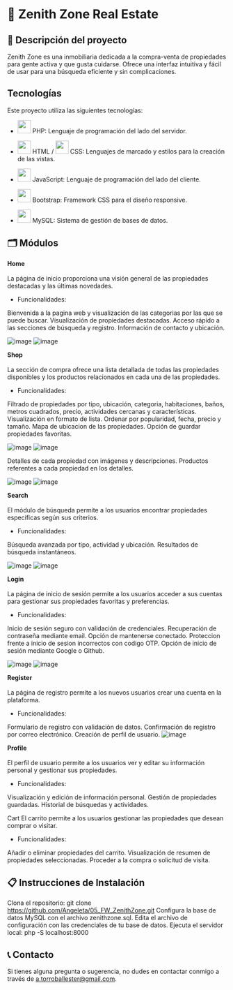 # 🏡 Zenith Zone Real Estate

## 📖 Descripción del proyecto

Zenith Zone es una inmobiliaria dedicada a la compra-venta de propiedades para gente activa y que gusta cuidarse. Ofrece una interfaz intuitiva y fácil de usar para una búsqueda eficiente y sin complicaciones.

## Tecnologías

Este proyecto utiliza las siguientes tecnologías:

- <img src="https://upload.wikimedia.org/wikipedia/commons/2/27/PHP-logo.svg" width="30" height="30"> PHP: Lenguaje de programación del lado del servidor.

- <img src="https://upload.wikimedia.org/wikipedia/commons/6/61/HTML5_logo_and_wordmark.svg" width="30" height="30"> HTML / 
  <img src="https://upload.wikimedia.org/wikipedia/commons/d/d5/CSS3_logo_and_wordmark.svg" width="30" height="30"> CSS: Lenguajes de marcado y estilos para la creación de las vistas.

- <img src="https://upload.wikimedia.org/wikipedia/commons/6/6a/JavaScript-logo.png" width="30" height="30"> JavaScript: Lenguaje de programación del lado del cliente.

- <img src="https://upload.wikimedia.org/wikipedia/commons/b/b2/Bootstrap_logo.svg" width="30" height="30"> Bootstrap: Framework CSS para el diseño responsive.

- <img src="https://upload.wikimedia.org/wikipedia/commons/3/38/MySQL.svg" width="30" height="30"> MySQL: Sistema de gestión de bases de datos.

## 🗂️ Módulos
 <b>Home</b> </br></br>
La página de inicio proporciona una visión general de las propiedades destacadas y las últimas novedades.

- Funcionalidades:

Bienvenida a la pagina web y visualización de las categorias por las que se puede buscar.
Visualización de propiedades destacadas.
Acceso rápido a las secciones de búsqueda y registro.
Información de contacto y ubicación.


![image](https://github.com/AngeletaT/05_FW_ZenithZone/assets/155637470/529726ad-7d08-445a-8b3b-cc1b22760fba)
![image](https://github.com/AngeletaT/05_FW_ZenithZone/assets/155637470/5ea81fe1-1c8b-424f-b9d5-108715a22302)


 <b>Shop</b> </br></br>
La sección de compra ofrece una lista detallada de todas las propiedades disponibles y los productos relacionados en cada una de las propiedades.

- Funcionalidades:

Filtrado de propiedades por tipo, ubicación, categoria, habitaciones, baños, metros cuadrados, precio, actividades cercanas y características.
Visualización en formato de lista.
Ordenar por popularidad, fecha, precio y tamaño.
Mapa de ubicacion de las propiedades.
Opción de guardar propiedades favoritas.

![image](https://github.com/AngeletaT/05_FW_ZenithZone/assets/155637470/47c03029-f11a-4e81-8674-88e51e36d92e)
![image](https://github.com/AngeletaT/05_FW_ZenithZone/assets/155637470/2200571f-7e01-484e-964c-2dac41465286)

Detalles de cada propiedad con imágenes y descripciones.
Productos referentes a cada propiedad en los detalles.

![image](https://github.com/AngeletaT/05_FW_ZenithZone/assets/155637470/249225b8-02d5-4956-a823-9a89316bc02f)
![image](https://github.com/AngeletaT/05_FW_ZenithZone/assets/155637470/167a3190-99b4-4e51-b040-85a50d12c812)


 <b>Search</b> </br></br>
El módulo de búsqueda permite a los usuarios encontrar propiedades específicas según sus criterios.

- Funcionalidades:

Búsqueda avanzada por tipo, actividad y ubicación.
Resultados de búsqueda instantáneos.

![image](https://github.com/AngeletaT/05_FW_ZenithZone/assets/155637470/d53276b9-1bdb-4493-99c1-b9a78ecfa3e3)
![image](https://github.com/AngeletaT/05_FW_ZenithZone/assets/155637470/b0a18b2a-b0da-44e2-bbcc-de0e6ef1310c)


 <b>Login</b> </br></br>
La página de inicio de sesión permite a los usuarios acceder a sus cuentas para gestionar sus propiedades favoritas y preferencias.

- Funcionalidades:

Inicio de sesión seguro con validación de credenciales.
Recuperación de contraseña mediante email.
Opción de mantenerse conectado.
Proteccion frente a inicio de sesion incorrectos con codigo OTP.
Opción de inicio de sesión mediante Google o Github.

![image](https://github.com/AngeletaT/05_FW_ZenithZone/assets/155637470/cb465262-772c-4c16-8e31-3c4fe046686e)
![image](https://github.com/AngeletaT/05_FW_ZenithZone/assets/155637470/8c8df67a-b334-4f10-8371-8bf67cde2cbe)

 <b>Register</b> </br></br>
La página de registro permite a los nuevos usuarios crear una cuenta en la plataforma.

- Funcionalidades:

Formulario de registro con validación de datos.
Confirmación de registro por correo electrónico.
Creación de perfil de usuario.
![image](https://github.com/AngeletaT/05_FW_ZenithZone/assets/155637470/a0e2c0c0-6ffd-4051-ac88-d98956000729)


 <b>Profile</b> </br></br>
El perfil de usuario permite a los usuarios ver y editar su información personal y gestionar sus propiedades.

- Funcionalidades:

Visualización y edición de información personal.
Gestión de propiedades guardadas.
Historial de búsquedas y actividades.
<!-- Inserta una imagen del módulo Profile aquí -->

 Cart
El carrito permite a los usuarios gestionar las propiedades que desean comprar o visitar.

- Funcionalidades:

Añadir o eliminar propiedades del carrito.
Visualización de resumen de propiedades seleccionadas.
Proceder a la compra o solicitud de visita.
<!-- Inserta una imagen del módulo Cart aquí -->

## 📋 Instrucciones de Instalación
Clona el repositorio: git clone https://github.com/Angeleta/05_FW_ZenithZone.git
Configura la base de datos MySQL con el archivo zenithzone.sql.
Edita el archivo de configuración con las credenciales de tu base de datos.
Ejecuta el servidor local: php -S localhost:8000

## 📞 Contacto
Si tienes alguna pregunta o sugerencia, no dudes en contactar conmigo a través de a.torroballester@gmail.com.
